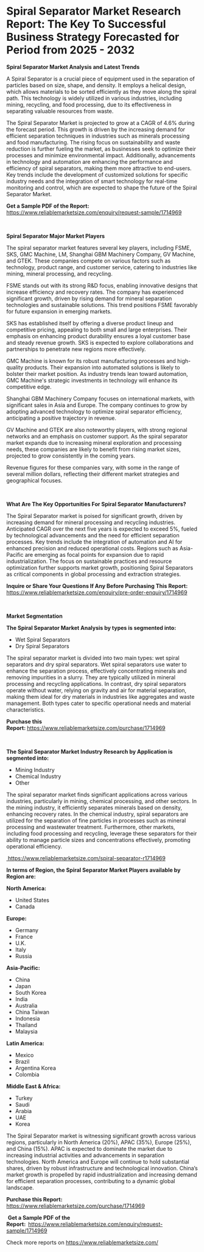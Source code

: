 <p><h1>Spiral Separator Market Research Report: The Key To Successful Business Strategy Forecasted for Period from 2025 - 2032</h1></p><p><strong>Spiral Separator Market Analysis and Latest Trends</strong></p>
<p><p>A Spiral Separator is a crucial piece of equipment used in the separation of particles based on size, shape, and density. It employs a helical design, which allows materials to be sorted efficiently as they move along the spiral path. This technology is widely utilized in various industries, including mining, recycling, and food processing, due to its effectiveness in separating valuable resources from waste.</p><p>The Spiral Separator Market is projected to grow at a CAGR of 4.6% during the forecast period. This growth is driven by the increasing demand for efficient separation techniques in industries such as minerals processing and food manufacturing. The rising focus on sustainability and waste reduction is further fueling the market, as businesses seek to optimize their processes and minimize environmental impact. Additionally, advancements in technology and automation are enhancing the performance and efficiency of spiral separators, making them more attractive to end-users. Key trends include the development of customized solutions for specific industry needs and the integration of smart technology for real-time monitoring and control, which are expected to shape the future of the Spiral Separator Market.</p></p>
<p><strong>Get a Sample PDF of the Report:&nbsp;</strong> <a href="https://www.reliablemarketsize.com/enquiry/request-sample/1714969?utm_campaign=2186&utm_medium=2&utm_source=Github&utm_content=ia&utm_term=20022025&utm_id=spiral-separator">https://www.reliablemarketsize.com/enquiry/request-sample/1714969</a></p>
<p>&nbsp;</p>
<p><strong>Spiral Separator Major Market Players</strong></p>
<p><p>The spiral separator market features several key players, including FSME, SKS, GMC Machine, LM, Shanghai GBM Machinery Company, GV Machine, and GTEK. These companies compete on various factors such as technology, product range, and customer service, catering to industries like mining, mineral processing, and recycling.</p><p>FSME stands out with its strong R&D focus, enabling innovative designs that increase efficiency and recovery rates. The company has experienced significant growth, driven by rising demand for mineral separation technologies and sustainable solutions. This trend positions FSME favorably for future expansion in emerging markets.</p><p>SKS has established itself by offering a diverse product lineup and competitive pricing, appealing to both small and large enterprises. Their emphasis on enhancing product durability ensures a loyal customer base and steady revenue growth. SKS is expected to explore collaborations and partnerships to penetrate new regions more effectively.</p><p>GMC Machine is known for its robust manufacturing processes and high-quality products. Their expansion into automated solutions is likely to bolster their market position. As industry trends lean toward automation, GMC Machine's strategic investments in technology will enhance its competitive edge.</p><p>Shanghai GBM Machinery Company focuses on international markets, with significant sales in Asia and Europe. The company continues to grow by adopting advanced technology to optimize spiral separator efficiency, anticipating a positive trajectory in revenue.</p><p>GV Machine and GTEK are also noteworthy players, with strong regional networks and an emphasis on customer support. As the spiral separator market expands due to increasing mineral exploration and processing needs, these companies are likely to benefit from rising market sizes, projected to grow consistently in the coming years.</p><p>Revenue figures for these companies vary, with some in the range of several million dollars, reflecting their different market strategies and geographical focuses.</p></p>
<p>&nbsp;</p>
<p><strong>What Are The Key Opportunities For Spiral Separator Manufacturers?</strong></p>
<p><p>The Spiral Separator market is poised for significant growth, driven by increasing demand for mineral processing and recycling industries. Anticipated CAGR over the next five years is expected to exceed 5%, fueled by technological advancements and the need for efficient separation processes. Key trends include the integration of automation and AI for enhanced precision and reduced operational costs. Regions such as Asia-Pacific are emerging as focal points for expansion due to rapid industrialization. The focus on sustainable practices and resource optimization further supports market growth, positioning Spiral Separators as critical components in global processing and extraction strategies.</p></p>
<p><strong>Inquire or Share Your Questions If Any Before Purchasing This Report:</strong> <a href="https://www.reliablemarketsize.com/enquiry/pre-order-enquiry/1714969?utm_campaign=2186&utm_medium=2&utm_source=Github&utm_content=ia&utm_term=20022025&utm_id=spiral-separator">https://www.reliablemarketsize.com/enquiry/pre-order-enquiry/1714969</a></p>
<p>&nbsp;</p>
<p><strong>Market Segmentation</strong></p>
<p><strong>The Spiral Separator Market Analysis by types is segmented into:</strong></p>
<p><ul><li>Wet Spiral Separators</li><li>Dry Spiral Separators</li></ul></p>
<p><p>The spiral separator market is divided into two main types: wet spiral separators and dry spiral separators. Wet spiral separators use water to enhance the separation process, effectively concentrating minerals and removing impurities in a slurry. They are typically utilized in mineral processing and recycling applications. In contrast, dry spiral separators operate without water, relying on gravity and air for material separation, making them ideal for dry materials in industries like aggregates and waste management. Both types cater to specific operational needs and material characteristics.</p></p>
<p><strong>Purchase this Report:&nbsp;</strong><a href="https://www.reliablemarketsize.com/purchase/1714969?utm_campaign=2186&utm_medium=2&utm_source=Github&utm_content=ia&utm_term=20022025&utm_id=spiral-separator">https://www.reliablemarketsize.com/purchase/1714969</a></p>
<p>&nbsp;</p>
<p><strong>The Spiral Separator Market Industry Research by Application is segmented into:</strong></p>
<p><ul><li>Mining Industry</li><li>Chemical Industry</li><li>Other</li></ul></p>
<p><p>The spiral separator market finds significant applications across various industries, particularly in mining, chemical processing, and other sectors. In the mining industry, it efficiently separates minerals based on density, enhancing recovery rates. In the chemical industry, spiral separators are utilized for the separation of fine particles in processes such as mineral processing and wastewater treatment. Furthermore, other markets, including food processing and recycling, leverage these separators for their ability to manage particle sizes and concentrations effectively, promoting operational efficiency.</p></p>
<p><a href="https://www.reliablemarketsize.com/spiral-separator-r1714969?utm_campaign=2186&utm_medium=2&utm_source=Github&utm_content=ia&utm_term=20022025&utm_id=spiral-separator">&nbsp;https://www.reliablemarketsize.com/spiral-separator-r1714969</a></p>
<p><strong>In terms of Region, the Spiral Separator Market Players available by Region are:</strong></p>
<p>
    <p> <strong> North America: </strong>
        <ul>
            <li>United States</li>
            <li>Canada</li>
        </ul>
        </p> 
    <p> <strong> Europe: </strong>
        <ul>
            <li>Germany</li>
            <li>France</li>
            <li>U.K.</li>
            <li>Italy</li>
            <li>Russia</li>
        </ul>
        </p> 
    <p> <strong> Asia-Pacific: </strong>
        <ul>
            <li>China</li>
            <li>Japan</li>
            <li>South Korea</li>
            <li>India</li>
            <li>Australia</li>
            <li>China Taiwan</li>
            <li>Indonesia</li>
            <li>Thailand</li>
            <li>Malaysia</li>
        </ul>
        </p> 
    <p> <strong> Latin America: </strong>
        <ul>
            <li>Mexico</li>
            <li>Brazil</li>
            <li>Argentina Korea</li>
            <li>Colombia</li>
        </ul>
        </p> 
    <p> <strong> Middle East & Africa: </strong>
        <ul>
            <li>Turkey</li>
            <li>Saudi</li>
            <li>Arabia</li>
            <li>UAE</li>
            <li>Korea</li>
        </ul>
    </p>
    </p>
<p><p>The Spiral Separator market is witnessing significant growth across various regions, particularly in North America (20%), APAC (35%), Europe (25%), and China (15%). APAC is expected to dominate the market due to increasing industrial activities and advancements in separation technologies. North America and Europe will continue to hold substantial shares, driven by robust infrastructure and technological innovation. China’s market growth is propelled by rapid industrialization and increasing demand for efficient separation processes, contributing to a dynamic global landscape.</p></p>
<p><strong>Purchase this Report: </strong><a href="https://www.reliablemarketsize.com/purchase/1714969?utm_campaign=2186&utm_medium=2&utm_source=Github&utm_content=ia&utm_term=20022025&utm_id=spiral-separator">https://www.reliablemarketsize.com/purchase/1714969</a></p>
<p>&nbsp;<strong>Get a Sample PDF of the Report:&nbsp;&nbsp;</strong><a href="https://www.reliablemarketsize.com/enquiry/request-sample/1714969?utm_campaign=2186&utm_medium=2&utm_source=Github&utm_content=ia&utm_term=20022025&utm_id=spiral-separator">https://www.reliablemarketsize.com/enquiry/request-sample/1714969</a></p>
<p><strong></strong></p>
<p>Check more reports on <a href="https://www.reliablemarketsize.com/?utm_campaign=2186&utm_medium=2&utm_source=Github&utm_content=ia&utm_term=20022025&utm_id=spiral-separator">https://www.reliablemarketsize.com/</a></p>
